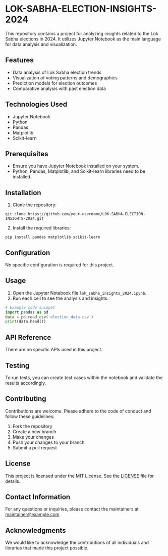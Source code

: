 # LOK-SABHA-ELECTION-INSIGHTS-2024

This repository contains a project for analyzing insights related to the Lok Sabha elections in 2024. It utilizes Jupyter Notebook as the main language for data analysis and visualization.

## Features

- Data analysis of Lok Sabha election trends
- Visualization of voting patterns and demographics
- Prediction models for election outcomes
- Comparative analysis with past election data

## Technologies Used

- Jupyter Notebook
- Python
- Pandas
- Matplotlib
- Scikit-learn

## Prerequisites

- Ensure you have Jupyter Notebook installed on your system.
- Python, Pandas, Matplotlib, and Scikit-learn libraries need to be installed.

## Installation

1. Clone the repository:
```
git clone https://github.com/your-username/LOK-SABHA-ELECTION-INSIGHTS-2024.git
```

2. Install the required libraries:
```
pip install pandas matplotlib scikit-learn
```

## Configuration

No specific configuration is required for this project.

## Usage

1. Open the Jupyter Notebook file `lok_sabha_insights_2024.ipynb`.
2. Run each cell to see the analysis and insights.

```python
# Example code snippet
import pandas as pd
data = pd.read_csv('election_data.csv')
print(data.head())
```

## API Reference

There are no specific APIs used in this project.

## Testing

To run tests, you can create test cases within the notebook and validate the results accordingly.

## Contributing

Contributions are welcome. Please adhere to the code of conduct and follow these guidelines:
1. Fork the repository
2. Create a new branch
3. Make your changes
4. Push your changes to your branch
5. Submit a pull request

## License

This project is licensed under the MIT License. See the [LICENSE](LICENSE) file for details.

## Contact Information

For any questions or inquiries, please contact the maintainers at [maintainer@example.com](maintainer@example.com).

## Acknowledgments

We would like to acknowledge the contributions of all individuals and libraries that made this project possible.
